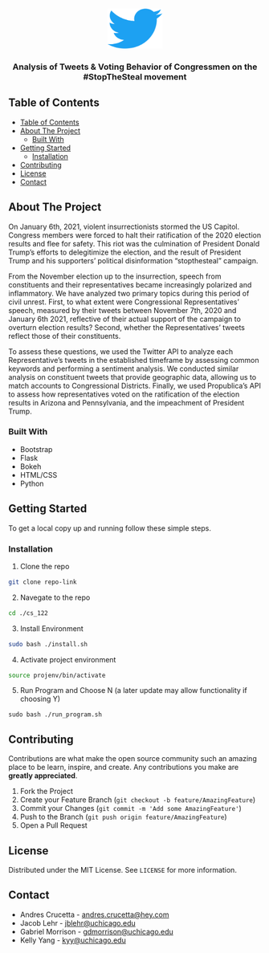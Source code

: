 <!--
*** Thanks for checking out this README Template. If you have a suggestion that would
*** make this better, please fork the repo and create a pull request or simply open
*** an issue with the tag "enhancement".
*** Thanks again! Now go create something AMAZING! :D
***
***
***
*** To avoid retyping too much info. Do a search and replace for the following:
*** github_username, repo, twitter_handle, email
-->
<!-- PROJECT SHIELDS -->
<!--
*** I'm using markdown "reference style" links for readability.
*** Reference links are enclosed in brackets [ ] instead of parentheses ( ).
*** See the bottom of this document for the declaration of the reference variables
*** for contributors-url, forks-url, etc. This is an optional, concise syntax you may use.
*** https://www.markdownguide.org/basic-syntax/#reference-style-links
-->

<!-- PROJECT LOGO -->
<br />
<p align="center">
  <a>
    <img src="static_img/twitter_2.png" alt="Logo" width="110" height="80">
  </a>

  <h3 align="center">Analysis of Tweets & Voting Behavior of Congressmen on the #StopTheSteal movement</h3>

<!-- TABLE OF CONTENTS -->
## Table of Contents

- [Table of Contents](#table-of-contents)
- [About The Project](#about-the-project)
  - [Built With](#built-with)
- [Getting Started](#getting-started)
  - [Installation](#installation)
- [Contributing](#contributing)
- [License](#license)
- [Contact](#contact)

<!-- ABOUT THE PROJECT -->
## About The Project

On January 6th, 2021, violent insurrectionists stormed the US Capitol. Congress members were forced to halt their ratification of the 2020 election results and flee for safety. This riot was the culmination of President Donald Trump’s efforts to delegitimize the election, and the result of President Trump and his supporters’ political disinformation “stopthesteal” campaign.
 
From the November election up to the insurrection, speech from constituents and their representatives became increasingly polarized and inflammatory. We have analyzed two primary topics during this period of civil unrest. First, to what extent were Congressional Representatives’ speech, measured by their tweets between November 7th, 2020 and January 6th 2021, reflective of their actual support of the campaign to overturn election results? Second, whether the Representatives’ tweets reflect those of their constituents. 
 
To assess these questions, we used the Twitter API to analyze each Representative’s tweets in the established timeframe by assessing common keywords and performing a sentiment analysis. We conducted similar analysis on constituent tweets that provide geographic data, allowing us to match accounts to Congressional Districts. Finally, we used Propublica’s API to assess how representatives voted on the ratification of the election results in Arizona and Pennsylvania, and the impeachment of President Trump. 

### Built With

* Bootstrap
* Flask
* Bokeh
* HTML/CSS
* Python

<!-- GETTING STARTED -->
## Getting Started
To get a local copy up and running follow these simple steps.

### Installation
 
1. Clone the repo
```sh
git clone repo-link
```
2. Navegate to the repo
```sh
cd ./cs_122
```
3. Install Environment
```sh
sudo bash ./install.sh
```
4. Activate project environment
```sh
source projenv/bin/activate
```
5. Run Program and Choose N (a later update may allow functionality if choosing Y)
```
sudo bash ./run_program.sh
```


<!-- CONTRIBUTING -->
## Contributing

Contributions are what make the open source community such an amazing place to be learn, inspire, and create. Any contributions you make are **greatly appreciated**.

1. Fork the Project
2. Create your Feature Branch (`git checkout -b feature/AmazingFeature`)
3. Commit your Changes (`git commit -m 'Add some AmazingFeature'`)
4. Push to the Branch (`git push origin feature/AmazingFeature`)
5. Open a Pull Request

<!-- LICENSE -->
## License

Distributed under the MIT License. See `LICENSE` for more information.


<!-- CONTACT -->
## Contact
- Andres Crucetta - andres.crucetta@hey.com
- Jacob Lehr - jblehr@uchicago.edu
- Gabriel Morrison - gdmorrison@uchicago.edu
- Kelly Yang - kyy@uchicago.edu


<!-- MARKDOWN LINKS & IMAGES -->
<!-- https://www.markdownguide.org/basic-syntax/#reference-style-links -->
[issues-url]: https://github.com/acrucetta/chicago_COVID_app/issues
[linkedin-shield]: https://img.shields.io/badge/-LinkedIn-black.svg?style=flat-square&logo=linkedin&colorB=555
[linkedin-url]: https://www.linkedin.com/in/andres-crucetta/
[product-screenshot]: images/screenshot.png
